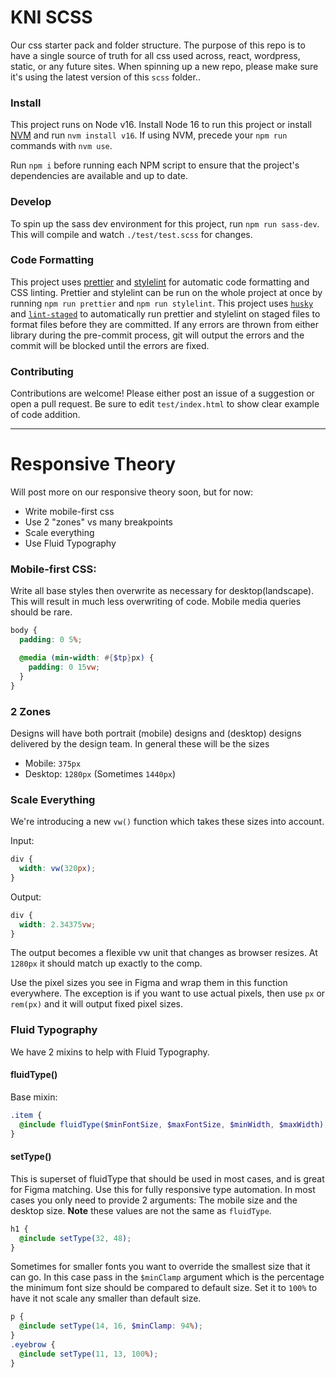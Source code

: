 # KNI SCSS

Our css starter pack and folder structure. The purpose of this repo is to have a single source of truth for all css used across, react, wordpress, static, or any future sites. When spinning up a new repo, please make sure it's using the latest version of this `scss` folder..

### Install

This project runs on Node v16. Install Node 16 to run this project or install <a href="https://github.com/nvm-sh/nvm#install--update-script" target="_blank" rel="noopener noreferrer">NVM</a> and run `nvm install v16`. If using NVM, precede your `npm run` commands with `nvm use`.

Run `npm i` before running each NPM script to ensure that the project's dependencies are available and up to date.

### Develop

To spin up the sass dev environment for this project, run `npm run sass-dev`. This will compile and watch `./test/test.scss` for changes.

### Code Formatting

This project uses <a href="https://www.npmjs.com/package/prettier" target="_blank" rel="noopener noreferrer">prettier</a> and <a href="https://www.npmjs.com/package/stylelint" target="_blank" rel="noopener noreferrer">stylelint</a> for automatic code formatting and CSS linting. Prettier and stylelint can be run on the whole project at once by running `npm run prettier` and `npm run stylelint`. This project uses <a href="https://www.npmjs.com/package/husky" target="_blank" rel="noopener noreferrer">`husky`</a> and <a href="https://www.npmjs.com/package/lint-staged" target="_blank" rel="noopener noreferrer">`lint-staged`</a> to automatically run prettier and stylelint on staged files to format files before they are committed. If any errors are thrown from either library during the pre-commit process, git will output the errors and the commit will be blocked until the errors are fixed.

### Contributing

Contributions are welcome! Please either post an issue of a suggestion or open a pull request. Be sure to edit `test/index.html` to show clear example of code addition.

---

# Responsive Theory

Will post more on our responsive theory soon, but for now:

- Write mobile-first css
- Use 2 "zones" vs many breakpoints
- Scale everything
- Use Fluid Typography

### Mobile-first CSS:

Write all base styles then overwrite as necessary for desktop(landscape). This will result in much less overwriting of code. Mobile media queries should be rare.

```scss
body {
  padding: 0 5%;

  @media (min-width: #{$tp}px) {
    padding: 0 15vw;
  }
}
```

### 2 Zones

Designs will have both portrait (mobile) designs and (desktop) designs delivered by the design team. In general these will be the sizes

- Mobile: `375px`
- Desktop: `1280px` (Sometimes `1440px`)

### Scale Everything

We're introducing a new `vw()` function which takes these sizes into account.

Input:

```scss
div {
  width: vw(320px);
}
```

Output:

```scss
div {
  width: 2.34375vw;
}
```

The output becomes a flexible vw unit that changes as browser resizes. At `1280px` it should match up exactly to the comp.

Use the pixel sizes you see in Figma and wrap them in this function everywhere. The exception is if you want to use actual pixels, then use `px` or `rem(px)` and it will output fixed pixel sizes.

### Fluid Typography

We have 2 mixins to help with Fluid Typography.

#### fluidType()

Base mixin:

```scss
.item {
  @include fluidType($minFontSize, $maxFontSize, $minWidth, $maxWidth);
}
```

#### setType()

This is superset of fluidType that should be used in most cases, and is great for Figma matching. Use this for fully responsive type automation. In most cases you only need to provide 2 arguments: The mobile size and the desktop size. **Note** these values are not the same as `fluidType`.

```scss
h1 {
  @include setType(32, 48);
}
```

Sometimes for smaller fonts you want to override the smallest size that it can go. In this case pass in the `$minClamp` argument which is the percentage the minimum font size should be compared to default size. Set it to `100%` to have it not scale any smaller than default size.

```scss
p {
  @include setType(14, 16, $minClamp: 94%);
}
.eyebrow {
  @include setType(11, 13, 100%);
}
```
